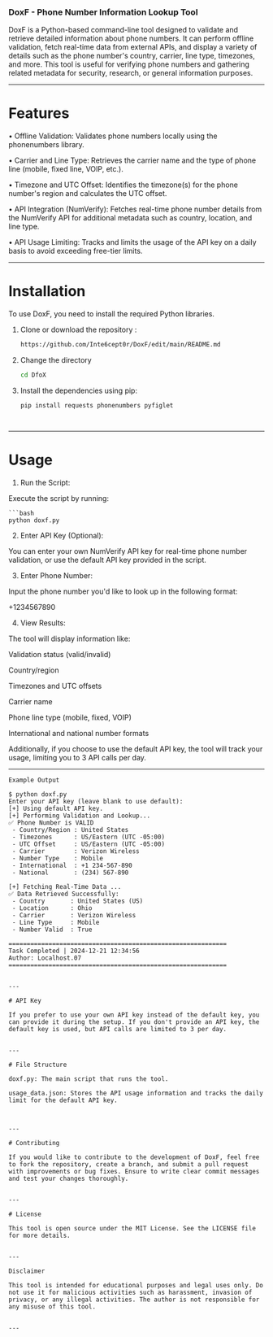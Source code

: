 ### DoxF - Phone Number Information Lookup Tool

DoxF is a Python-based command-line tool designed to validate and retrieve detailed information about phone numbers. It can perform offline validation, fetch real-time data from external APIs, and display a variety of details such as the phone number's country, carrier, line type, timezones, and more. This tool is useful for verifying phone numbers and gathering related metadata for security, research, or general information purposes.


---

# Features

• Offline Validation: Validates phone numbers locally using the phonenumbers library.

• Carrier and Line Type: Retrieves the carrier name and the type of phone line (mobile, fixed line, VOIP, etc.).

• Timezone and UTC Offset: Identifies the timezone(s) for the phone number's region and calculates the UTC offset.

• API Integration (NumVerify): Fetches real-time phone number details from the NumVerify API for additional metadata such as country, location, and line type.

• API Usage Limiting: Tracks and limits the usage of the API key on a daily basis to avoid exceeding free-tier limits.



---

# Installation

To use DoxF, you need to install the required Python libraries.

1. Clone or download the repository :

   ```bash
   https://github.com/Inte6cept0r/DoxF/edit/main/README.md

2. Change the directory


   ```bash
   cd DfoX

4. Install the dependencies using pip:

    ```bash
    pip install requests phonenumbers pyfiglet




---

# Usage

1. Run the Script:

Execute the script by running:

    ```bash
    python doxf.py


2. Enter API Key (Optional):

You can enter your own NumVerify API key for real-time phone number validation, or use the default API key provided in the script.


3. Enter Phone Number:

Input the phone number you'd like to look up in the following format:

+1234567890


4. View Results:

The tool will display information like:

Validation status (valid/invalid)

Country/region

Timezones and UTC offsets

Carrier name

Phone line type (mobile, fixed, VOIP)

International and national number formats


Additionally, if you choose to use the default API key, the tool will track your usage, limiting you to 3 API calls per day.




---
```
Example Output

$ python doxf.py
Enter your API key (leave blank to use default): 
[+] Using default API key.
[+] Performing Validation and Lookup...
✅ Phone Number is VALID
 - Country/Region : United States
 - Timezones      : US/Eastern (UTC -05:00)
 - UTC Offset     : US/Eastern (UTC -05:00)
 - Carrier        : Verizon Wireless
 - Number Type    : Mobile
 - International  : +1 234-567-890
 - National       : (234) 567-890

[+] Fetching Real-Time Data ...
✅ Data Retrieved Successfully:
 - Country       : United States (US)
 - Location      : Ohio
 - Carrier       : Verizon Wireless
 - Line Type     : Mobile
 - Number Valid  : True

============================================================
Task Completed | 2024-12-21 12:34:56
Author: Localhost.07
============================================================


---

# API Key

If you prefer to use your own API key instead of the default key, you can provide it during the setup. If you don't provide an API key, the default key is used, but API calls are limited to 3 per day.


---

# File Structure

doxf.py: The main script that runs the tool.

usage_data.json: Stores the API usage information and tracks the daily limit for the default API key.



---

# Contributing

If you would like to contribute to the development of DoxF, feel free to fork the repository, create a branch, and submit a pull request with improvements or bug fixes. Ensure to write clear commit messages and test your changes thoroughly.


---

# License

This tool is open source under the MIT License. See the LICENSE file for more details.


---

Disclaimer

This tool is intended for educational purposes and legal uses only. Do not use it for malicious activities such as harassment, invasion of privacy, or any illegal activities. The author is not responsible for any misuse of this tool.


---
